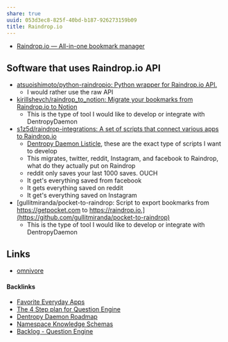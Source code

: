 ```yaml
---
share: true
uuid: 053d3ec8-825f-40bd-b187-926273159b09
title: Raindrop.io
---
```

* [Raindrop.io — All-in-one bookmark manager](https://raindrop.io/)

## Software that uses Raindrop.io API

* [atsuoishimoto/python-raindropio: Python wrapper for Raindrop.io API.](https://github.com/atsuoishimoto/python-raindropio)
	* I would rather use the raw API
* [kirillshevch/raindrop\_to\_notion: Migrate your bookmarks from Raindrop.io to Notion](https://github.com/kirillshevch/raindrop_to_notion)
	* This is the type of tool I would like to develop or integrate with DentropyDaemon
* [s1z5d/raindrop-integrations: A set of scripts that connect various apps to Raindrop.io](https://github.com/s1z5d/raindrop-integrations)
	* [Dentropy Daemon Listicle](/15c66694-3dc9-4115-afb8-887a6e52ffea), these are the exact type of scripts I want to develop
	* This migrates, twitter, reddit, Instagram, and facebook to Raindrop, what do they actually put on Raindrop
	* reddit only saves your last 1000 saves. OUCH
	* It get's everything saved from facebook
	* It gets everything saved on reddit
	* It get's everything saved on Instagram
* [gullitmiranda/pocket-to-raindrop: Script to export bookmarks from https://getpocket.com to https://raindrop.io.](https://github.com/gullitmiranda/pocket-to-raindrop)
	* This is the type of tool I would like to develop or integrate with DentropyDaemon

## Links

* [omnivore](/0f9c35d3-301b-415b-b2e2-86aaa99aca16)

#### Backlinks

* [Favorite Everyday Apps](/444ff7c7-77b4-483c-b801-3955d2daeb0a)
* [The 4 Step plan for Question Engine](/9dfba51c-8092-411d-859b-9acf356ec385)
* [Dentropy Daemon Roadmap](/8d4d461f-49f7-4dbd-829f-807d0bb602df)
* [Namespace Knowledge Schemas](/98674655-97b4-4c2d-a7ce-4ae6967044ac)
* [Backlog - Question Engine](/889c6648-4cf6-4887-848e-b01c4e5f1e71)